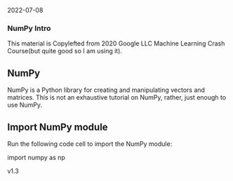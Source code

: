2022-07-08

### NumPy Intro

This material is Copylefted from 2020 Google LLC Machine Learning Crash Course(but quite good so I am using it). 


## NumPy
NumPy is a Python library for creating and manipulating vectors and matrices.
This  is not an exhaustive tutorial on NumPy, rather, just enough to use NumPy.


## Import NumPy module

Run the following code cell to import the NumPy module:

import numpy as np 


v1.3
